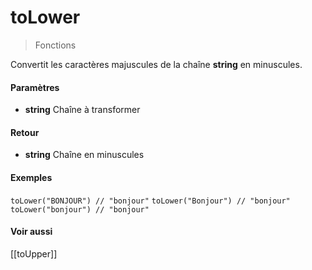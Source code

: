 # toLower
> Fonctions

Convertit les caractères majuscules de la chaîne **string** en minuscules.



#### Paramètres

- **string** Chaîne à transformer

#### Retour

- **string** Chaîne en minuscules

#### Exemples

`toLower("BONJOUR") // "bonjour"`
`toLower("Bonjour") // "bonjour"`
`toLower("bonjour") // "bonjour"`

#### Voir aussi

[[toUpper]]
